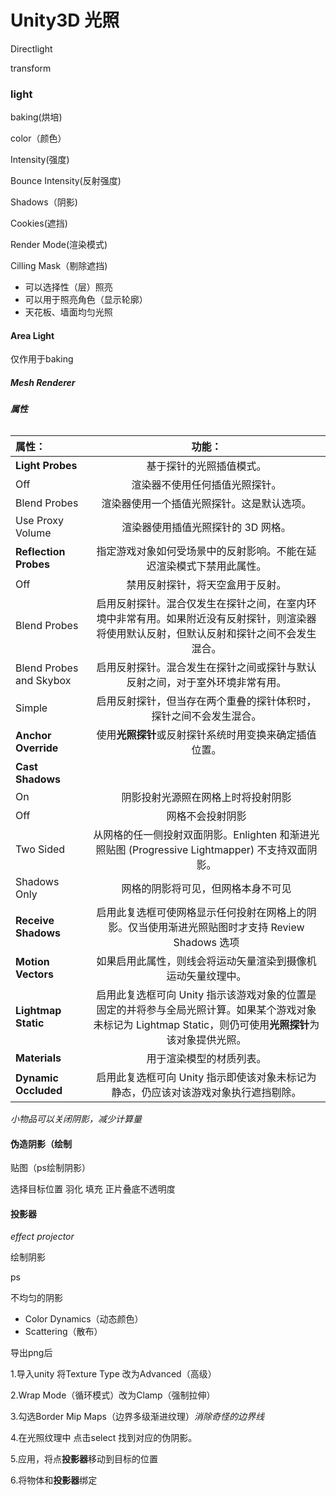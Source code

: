 # Unity3D 光照

Directlight

transform

### light

baking(烘培)

color（颜色）

Intensity(强度)

Bounce Intensity(反射强度)

Shadows（阴影)

Cookies(遮挡)

Render Mode(渲染模式)

Cilling Mask（剔除遮挡)

* 可以选择性（层）照亮
* 可以用于照亮角色（显示轮廓）
* 天花板、墙面均匀光照



#### Area Light

仅作用于baking

##### Mesh Renderer

###### **属性**

| **属性：**              |                          **功能：**                          |
| :---------------------- | :----------------------------------------------------------: |
| **Light Probes**        |                   基于探针的光照插值模式。                   |
| Off                     |                渲染器不使用任何插值光照探针。                |
| Blend Probes            |          渲染器使用一个插值光照探针。这是默认选项。          |
| Use Proxy Volume        |              渲染器使用插值光照探针的 3D 网格。              |
| **Reflection Probes**   | 指定游戏对象如何受场景中的反射影响。不能在延迟渲染模式下禁用此属性。 |
| Off                     |               禁用反射探针，将天空盒用于反射。               |
| Blend Probes            | 启用反射探针。混合仅发生在探针之间，在室内环境中非常有用。如果附近没有反射探针，则渲染器将使用默认反射，但默认反射和探针之间不会发生混合。 |
| Blend Probes and Skybox | 启用反射探针。混合发生在探针之间或探针与默认反射之间，对于室外环境非常有用。 |
| Simple                  | 启用反射探针，但当存在两个重叠的探针体积时，探针之间不会发生混合。 |
| **Anchor Override**     |    使用**光照探针**或反射探针系统时用变换来确定插值位置。    |
| **Cast Shadows**        |                                                              |
| On                      |              阴影投射光源照在网格上时将投射阴影              |
| Off                     |                       网格不会投射阴影                       |
| Two Sided               | 从网格的任一侧投射双面阴影。Enlighten 和渐进光照贴图 (Progressive Lightmapper) 不支持双面阴影。 |
| Shadows Only            |              网格的阴影将可见，但网格本身不可见              |
| **Receive Shadows**     | 启用此复选框可使网格显示任何投射在网格上的阴影。仅当使用渐进光照贴图时才支持 Review Shadows 选项 |
| **Motion Vectors**      | 如果启用此属性，则线会将运动矢量渲染到摄像机运动矢量纹理中。 |
| **Lightmap Static**     | 启用此复选框可向 Unity 指示该游戏对象的位置是固定的并将参与全局光照计算。如果某个游戏对象未标记为 Lightmap Static，则仍可使用**光照探针**为该对象提供光照。 |
| **Materials**           |                   用于渲染模型的材质列表。                   |
| **Dynamic Occluded**    | 启用此复选框可向 Unity 指示即使该对象未标记为静态，仍应该对该游戏对象执行遮挡剔除。 |

*小物品可以关闭阴影，减少计算量*



#### 伪造阴影（绘制

贴图（ps绘制阴影）

选择目标位置 羽化 填充 正片叠底不透明度

#### 投影器

*effect*  *projector*

绘制阴影 

ps  

不均匀的阴影

* Color Dynamics（动态颜色）
* Scattering（散布）

导出png后

1.导入unity 将Texture Type 改为Advanced（高级）

2.Wrap Mode（循环模式）改为Clamp（强制拉伸）

3.勾选Border Mip Maps（边界多级渐进纹理）*消除奇怪的边界线*

4.在光照纹理中 点击select 找到对应的伪阴影。

5.应用，将点**投影器**移动到目标的位置 

6.将物体和**投影器**绑定